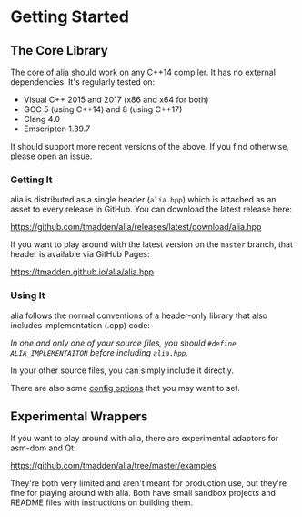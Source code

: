 Getting Started
===============

The Core Library
----------------

The core of alia should work on any C++14 compiler. It has no external
dependencies. It's regularly tested on:

- Visual C++ 2015 and 2017 (x86 and x64 for both)
- GCC 5 (using C++14) and 8 (using C++17)
- Clang 4.0
- Emscripten 1.39.7

It should support more recent versions of the above. If you find otherwise,
please open an issue.

### Getting It

alia is distributed as a single header (`alia.hpp`) which is attached as an
asset to every release in GitHub. You can download the latest release here:

https://github.com/tmadden/alia/releases/latest/download/alia.hpp

If you want to play around with the latest version on the `master` branch, that
header is available via GitHub Pages:

https://tmadden.github.io/alia/alia.hpp

### Using It

alia follows the normal conventions of a header-only library that also includes
implementation (.cpp) code:

*In one and only one of your source files, you should `#define
ALIA_IMPLEMENTAITON` before including `alia.hpp`.*

In your other source files, you can simply include it directly.

There are also some [config options](configuration.md) that you may want to set.

Experimental Wrappers
---------------------

If you want to play around with alia, there are experimental adaptors for
asm-dom and Qt:

https://github.com/tmadden/alia/tree/master/examples

They're both very limited and aren't meant for production use, but they're fine
for playing around with alia. Both have small sandbox projects and README files
with instructions on building them.
